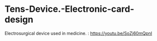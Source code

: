 # Tens-Device.-Electronic-card-design
 Electrosurgical device used in medicine. :
 https://youtu.be/SoZj60mQpnI
